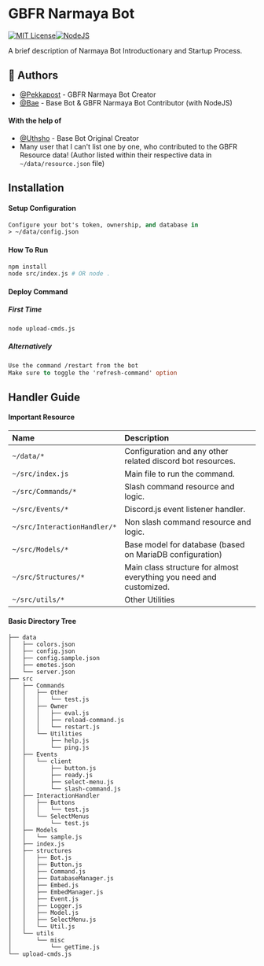 
# GBFR Narmaya Bot
[![MIT License](https://img.shields.io/badge/License-MIT-green.svg)](https://choosealicense.com/licenses/mit/)[![NodeJS](https://img.shields.io/badge/Framework-NodeJS-yellow.svg)](https://choosealicense.com/licenses/mit/)

A brief description of Narmaya Bot Introductionary and Startup Process.


## 🚀 Authors
- [@Pekkapost](https://github.com/Pekkapost) - GBFR Narmaya Bot Creator
- [@Bae](https://github.com/kaleid-bae) - Base Bot & GBFR Narmaya Bot Contributor (with NodeJS)

#### With the help of
- [@Uthsho](https://github.com/Uthsho) - Base Bot Original Creator
- Many user that I can't list one by one, who contributed to the GBFR Resource data! (Author listed within their respective data in `~/data/resource.json` file)


## Installation

#### Setup Configuration

```ml
Configure your bot's token, ownership, and database in
> ~/data/config.json
```

#### How To Run
```bash
npm install
node src/index.js # OR node .
```

#### Deploy Command
##### First Time
```bash
node upload-cmds.js
```
##### Alternatively
```ml
Use the command /restart from the bot
Make sure to toggle the 'refresh-command' option
```

## Handler Guide

#### Important Resource
| Name     | Description                |
| :------- | :------------------------- |
| `~/data/*`   | Configuration and any other related discord bot resources. |
| `~/src/index.js` | Main file to run the command. |
| `~/src/Commands/*` | Slash command resource and logic. |
| `~/src/Events/*` | Discord.js event listener handler. |
| `~/src/InteractionHandler/*` | Non slash command resource and logic. |
| `~/src/Models/*` | Base model for database (based on MariaDB configuration) |
| `~/src/Structures/*` | Main class structure for almost everything you need and customized. |
| `~/src/utils/*` | Other Utilities |

#### Basic Directory Tree
```tree
├── data
│   ├── colors.json
│   ├── config.json
│   ├── config.sample.json
│   ├── emotes.json
│   └── server.json
├── src
│   ├── Commands
│   │   ├── Other
│   │   │   └── test.js
│   │   ├── Owner
│   │   │   ├── eval.js
│   │   │   ├── reload-command.js
│   │   │   └── restart.js
│   │   └── Utilities
│   │       ├── help.js
│   │       └── ping.js
│   ├── Events
│   │   └── client
│   │       ├── button.js
│   │       ├── ready.js
│   │       ├── select-menu.js
│   │       └── slash-command.js
│   ├── InteractionHandler
│   │   ├── Buttons
│   │   │   └── test.js
│   │   └── SelectMenus
│   │       └── test.js
│   ├── Models
│   │   └── sample.js
│   ├── index.js
│   ├── structures
│   │   ├── Bot.js
│   │   ├── Button.js
│   │   ├── Command.js
│   │   ├── DatabaseManager.js
│   │   ├── Embed.js
│   │   ├── EmbedManager.js
│   │   ├── Event.js
│   │   ├── Logger.js
│   │   ├── Model.js
│   │   ├── SelectMenu.js
│   │   └── Util.js
│   └── utils
│       └── misc
│           └── getTime.js
└── upload-cmds.js
```